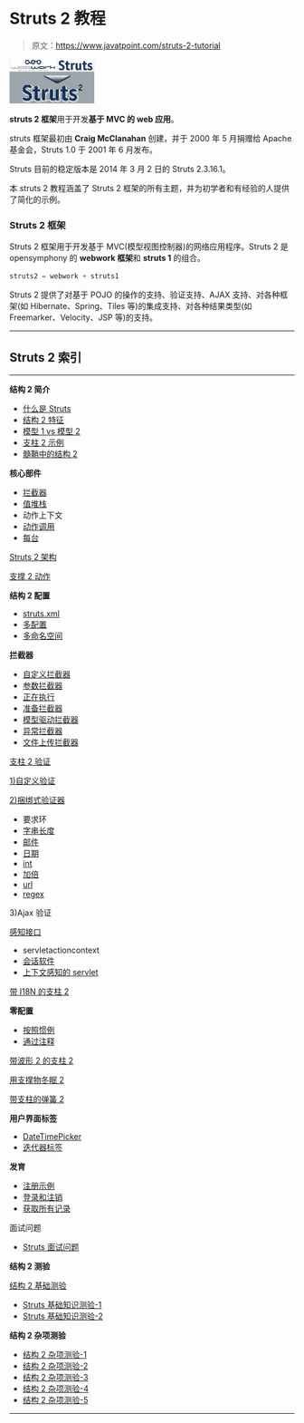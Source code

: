 # Struts 2 教程

> 原文：<https://www.javatpoint.com/struts-2-tutorial>

![struts 2 framework](img/5511d4e693c9af4a65ea65d2d3319748.png)

**struts 2 框架**用于开发**基于 MVC 的 web 应用**。

struts 框架最初由 **Craig McClanahan** 创建，并于 2000 年 5 月捐赠给 Apache 基金会，Struts 1.0 于 2001 年 6 月发布。

Struts 目前的稳定版本是 2014 年 3 月 2 日的 Struts 2.3.16.1。

本 struts 2 教程涵盖了 Struts 2 框架的所有主题，并为初学者和有经验的人提供了简化的示例。

### Struts 2 框架

Struts 2 框架用于开发基于 MVC(模型视图控制器)的网络应用程序。Struts 2 是 opensymphony 的 **webwork 框架**和 **struts 1** 的组合。

```java
struts2 = webwork + struts1

```

Struts 2 提供了对基于 POJO 的操作的支持、验证支持、AJAX 支持、对各种框架(如 Hibernate、Spring、Tiles 等)的集成支持、对各种结果类型(如 Freemarker、Velocity、JSP 等)的支持。

* * *

## Struts 2 索引

* * *

**结构 2 简介**

*   [什么是 Struts](struts-2-tutorial)
*   [结构 2 特征](struts-2-features-tutorial)
*   [模型 1 vs 模型 2](model-1-and-model-2-mvc-architecture)
*   [支柱 2 示例](steps-to-create-struts-2-application-example)
*   [髓鞘中的结构 2](example-to-create-struts-2-application-in-myeclipse)

**核心部件**

*   [拦截器](struts-2-interceptors-tutorial)
*   [值堆栈](struts-2-ValueStack-tutorial)
*   动作上下文
*   [动作调用](struts-2-ActionInvocation-tutorial)
*   [每台](struts-2-OGNL-tutorial)

[Struts 2 架构](struts-2-architecture-and-flow)

[支撑 2 动作](struts-2-action)

**结构 2 配置**

*   [struts.xml](struts-2-configuration-file)
*   [多配置](struts-2-tutorial-multiple-configuration-file-example)
*   [多命名空间](struts-2-tutorial-multiple-namespace-example)

**拦截器**

*   [自定义拦截器](struts-2-custom-interceptor-example-tutorial)
*   [参数拦截器](struts-2-params-interceptor-example)
*   [正在执行](struts-2-execandwait-interceptor-example)
*   [准备拦截器](struts-2-prepare-interceptor-example)
*   [模型驱动拦截器](struts-2-modeldriven-interceptor-example)
*   [异常拦截器](struts-2-exception-handling-exception-interceptor)
*   [文件上传拦截器](struts-2-file-upload-example)

[支柱 2 验证](struts-2-validation-tutorial)

[1)自定义验证](struts-2-custom-validation-workflow-interceptor)

[2)捆绑式验证器](struts-2-validation-by-bundled-validators)

*   要求环
*   [字串长度](struts-2-string-length-validation-example)
*   [邮件](struts-2-email-validation-example)
*   [日期](struts-2-date-validation-example)
*   [int](struts-2-int-validation-example)
*   [加倍](struts-2-double-validation-example)
*   [url](struts-2-url-validation-example)
*   [regex](struts-2-regex-validation-example)

3)Ajax 验证

[感知接口](struts-2-aware-interfaces-tutorial)

*   servletactioncontext
*   [会话软件](struts-2-SessionAware-interface-example)
*   [上下文感知的 servlet](struts-2-ServletContextAware-interface-example)

[带 I18N 的支柱 2](struts-2-with-i18n-example-tutorial)

**零配置**

*   [按照惯例](struts-2-zero-configuration-by-convention-example-tutorial)
*   [通过注释](struts-2-annotations-example)

[带波形 2 的支柱 2](struts-2-tiles-framework-integration-tutorial-example)

[用支撑物冬眠 2](hibernate-and-struts-integration)

[带支柱的弹簧 2](spring-and-struts2-integration)

**用户界面标签**

*   [DateTimePicker](struts-2-datetimepicker-example)
*   [迭代器标签](struts-2-iterator-tag-example)

**发育**

*   [注册示例](struts-2-registration-form-example)
*   [登录和注销](struts-2-login-and-logout-example)
*   [获取所有记录](struts-2-fetching-all-records-of-a-table)

面试问题

*   [Struts 面试问题](struts-interview-questions)

**结构 2 测验**

[结构 2 基础测验](struts-quiz)

*   [Struts 基础知识测验-1](directload.jsp?val=191)
*   [Struts 基础知识测验-2](directload.jsp?val=192)

**结构 2 杂项测验**

*   [结构 2 杂项测验-1](directload.jsp?val=193)
*   [结构 2 杂项测验-2](directload.jsp?val=194)
*   [结构 2 杂项测验-3](directload.jsp?val=195)
*   [结构 2 杂项测验-4](directload.jsp?val=196)
*   [结构 2 杂项测验-5](directload.jsp?val=197)

* * *